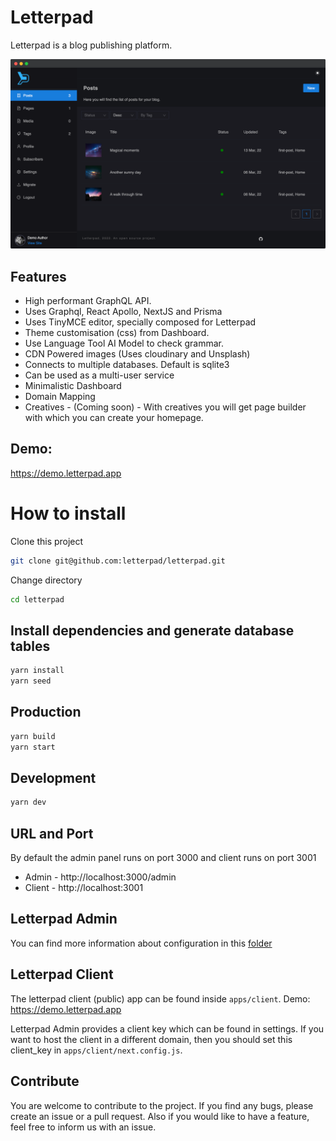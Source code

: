 # Letterpad
Letterpad is a blog publishing platform.

<img src="./apps/admin/demo.png" >

## Features

- High performant GraphQL API.
- Uses Graphql, React Apollo, NextJS and Prisma
- Uses TinyMCE editor, specially composed for Letterpad
- Theme customisation (css) from Dashboard.
- Use Language Tool AI Model to check grammar.
- CDN Powered images (Uses cloudinary and Unsplash)
- Connects to multiple databases. Default is sqlite3
- Can be used as a multi-user service
- Minimalistic Dashboard
- Domain Mapping
- Creatives - (Coming soon) - With creatives you will get page builder with which you can create your homepage.

## Demo:
https://demo.letterpad.app

# How to install

Clone this project

```sh
git clone git@github.com:letterpad/letterpad.git
```
Change directory
```sh
cd letterpad
```

## Install dependencies and generate database tables

```sh
yarn install
yarn seed
```

## Production
```sh
yarn build
yarn start
```

## Development
```sh
yarn dev
```

## URL and Port
By default the admin panel runs on port 3000 and client runs on port 3001
- Admin  - http://localhost:3000/admin
- Client - http://localhost:3001

## Letterpad Admin
You can find more information about configuration in this [folder](https://github.com/letterpad/letterpad/tree/master/apps/admin)

## Letterpad Client

The letterpad client (public) app can be found inside `apps/client`.
Demo: https://demo.letterpad.app

Letterpad Admin provides a client key which can be found in settings. If you want to host the client in a different domain, then you should set this client_key in `apps/client/next.config.js`.

## Contribute

You are welcome to contribute to the project. If you find any bugs, please create an issue or a pull request. Also if you would like to have a feature, feel free to inform us with an issue.
